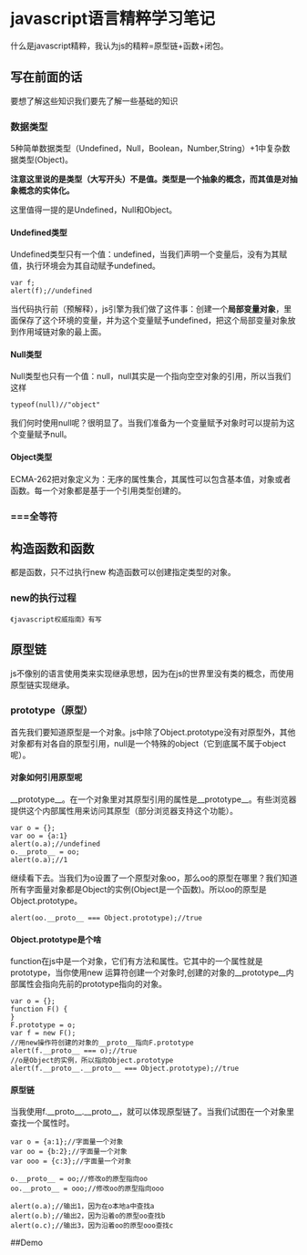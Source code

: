 # javascript语言精粹学习笔记

什么是javascript精粹，我认为js的精粹=原型链+函数+闭包。

## 写在前面的话

要想了解这些知识我们要先了解一些基础的知识

### 数据类型

5种简单数据类型（Undefined，Null，Boolean，Number,String）+1中复杂数据类型(Object)。

**注意这里说的是类型（大写开头）不是值。类型是一个抽象的概念，而其值是对抽象概念的实体化。**

这里值得一提的是Undefined，Null和Object。

#### Undefined类型

Undefined类型只有一个值：undefined，当我们声明一个变量后，没有为其赋值，执行环境会为其自动赋予undefined。

    var f;
    alert(f);//undefined

当代码执行前（预解释），js引擎为我们做了这件事：创建一个**局部变量对象**，里面保存了这个环境的变量，并为这个变量赋予undefined，把这个局部变量对象放到作用域链对象的最上面。

#### Null类型

Null类型也只有一个值：null，null其实是一个指向空空对象的引用，所以当我们这样

	typeof(null)//"object"

我们何时使用null呢？很明显了。当我们准备为一个变量赋予对象时可以提前为这个变量赋予null。

#### Object类型

ECMA-262把对象定义为：无序的属性集合，其属性可以包含基本值，对象或者函数。每一个对象都是基于一个引用类型创建的。

### ===全等符

## 构造函数和函数

都是函数，只不过执行new 构造函数可以创建指定类型的对象。

### new的执行过程
	
	《javascript权威指南》有写

## 原型链

js不像别的语言使用类来实现继承思想，因为在js的世界里没有类的概念，而使用原型链实现继承。

### prototype（原型）

首先我们要知道原型是一个对象。js中除了Object.prototype没有对原型外，其他对象都有对各自的原型引用，null是一个特殊的object（它到底属不属于object呢）。

#### 对象如何引用原型呢

\_\_prototype\_\_。在一个对象里对其原型引用的属性是\_\_prototype\_\_。有些浏览器提供这个内部属性用来访问其原型（部分浏览器支持这个功能）。

    var o = {};
    var oo = {a:1}
    alert(o.a);//undefined
    o.__proto__ = oo;
    alert(o.a);//1

继续看下去。当我们为o设置了一个原型对象oo，那么oo的原型在哪里？我们知道所有字面量对象都是Object的实例(Object是一个函数)。所以oo的原型是Object.prototype。

    alert(oo.__proto__ === Object.prototype);//true

#### Object.prototype是个啥

function在js中是一个对象，它们有方法和属性。它其中的一个属性就是prototype，当你使用new 运算符创建一个对象时,创建的对象的\_\_prototype\_\_内部属性会指向先前的prototype指向的对象。

	var o = {};
	function F() {
	}
	F.prototype = o;
	var f = new F();
	//用new操作符创建的对象的__proto__指向F.prototype
	alert(f.__proto__ === o);//true
	//o是Object的实例，所以指向Object.prototype
	alert(f.__proto__.__proto__ === Object.prototype);//true

#### 原型链

当我使用f.\_\_proto\_\_.\_\_proto\_\_，就可以体现原型链了。当我们试图在一个对象里查找一个属性时。

    var o = {a:1};//字面量一个对象
    var oo = {b:2};//字面量一个对象
    var ooo = {c:3};//字面量一个对象

    o.__proto__ = oo;//修改o的原型指向oo
    oo.__proto__ = ooo;//修改oo的原型指向ooo

    alert(o.a);//输出1，因为在o本地a中查找a 
    alert(o.b);//输出2，因为沿着o的原型oo查找b
    alert(o.c);//输出3，因为沿着oo的原型ooo查找c


##Demo


